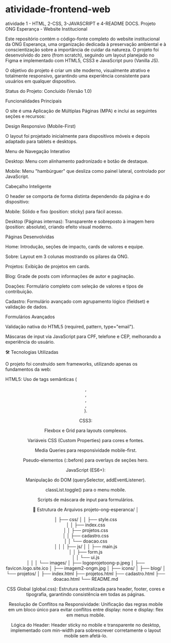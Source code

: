 # atividade-frontend-web
atividade 1 - HTML, 2-CSS, 3-JAVASCRIPT e 4-README DOCS.
Projeto ONG Esperança - Website Institucional

Este repositório contém o código-fonte completo do website institucional da ONG Esperança, uma organização dedicada à preservação ambiental e à conscientização sobre a importância de cuidar da natureza. O projeto foi desenvolvido do zero (from scratch), seguindo um layout planejado no Figma e implementado com HTML5, CSS3 e JavaScript puro (Vanilla JS).

O objetivo do projeto é criar um site moderno, visualmente atrativo e totalmente responsivo, garantindo uma experiência consistente para usuários em qualquer dispositivo.

Status do Projeto: Concluído (Versão 1.0)

Funcionalidades Principais

O site é uma Aplicação de Múltiplas Páginas (MPA) e inclui as seguintes seções e recursos:

Design Responsivo (Mobile-First)

O layout foi projetado inicialmente para dispositivos móveis e depois adaptado para tablets e desktops.

Menu de Navegação Interativo

Desktop: Menu com alinhamento padronizado e botão de destaque.

Mobile: Menu "hambúrguer" que desliza como painel lateral, controlado por JavaScript.

Cabeçalho Inteligente

O header se comporta de forma distinta dependendo da página e do dispositivo:

Mobile: Sólido e fixo (position: sticky) para fácil acesso.

Desktop (Páginas internas): Transparente e sobreposto à imagem hero (position: absolute), criando efeito visual moderno.

Páginas Desenvolvidas

Home: Introdução, seções de impacto, cards de valores e equipe.

Sobre: Layout em 3 colunas mostrando os pilares da ONG.

Projetos: Exibição de projetos em cards.

Blog: Grade de posts com informações de autor e paginação.

Doações: Formulário completo com seleção de valores e tipos de contribuição.

Cadastro: Formulário avançado com agrupamento lógico (fieldset) e validação de dados.

Formulários Avançados

Validação nativa do HTML5 (required, pattern, type="email").

Máscaras de input via JavaScript para CPF, telefone e CEP, melhorando a experiência do usuário.

🛠️ Tecnologias Utilizadas

O projeto foi construído sem frameworks, utilizando apenas os fundamentos da web:

HTML5: Uso de tags semânticas (<header>, <main>, <section>, <article>, <footer>).

CSS3:

Flexbox e Grid para layouts complexos.

Variáveis CSS (Custom Properties) para cores e fontes.

Media Queries para responsividade mobile-first.

Pseudo-elementos (::before) para overlays de seções hero.

JavaScript (ES6+):

Manipulação do DOM (querySelector, addEventListener).

classList.toggle() para o menu mobile.

Scripts de máscara de input para formulários.

📁 Estrutura de Arquivos
projeto-ong-esperanca/
│

│   ├── css/
│   │   ├── style.css         
│   │   ├── index.css         
│   │   ├── projetos.css      
│   │   ├── cadastro.css      
│   │   └── doacao.css        
│   │
│   ├── js/
│   │   ├── main.js          
│   │   ├── form.js           
│   │   └── ui.js            
│   │
│   └── images/
│       ├── logoprojetoong-p.jpeg
│       ├── favicon.logo.site.ico
│       ├── imagem2-ongm.jpg
│       ├── icons/
│       ├── blog/
│       └── projetos/
│
├── index.html
├── projetos.html
├── cadastro.html
├── doacao.html
└── README.md

CSS Global (global.css): Estrutura centralizada para header, footer, cores e tipografia, garantindo consistência em todas as páginas.

Resolução de Conflitos na Responsividade: Unificação das regras mobile em um bloco único para evitar conflitos entre display: none e display: flex em menus mobile.

Lógica do Header: Header sticky no mobile e transparente no desktop, implementado com min-width para sobrescrever corretamente o layout mobile sem afetá-lo.


